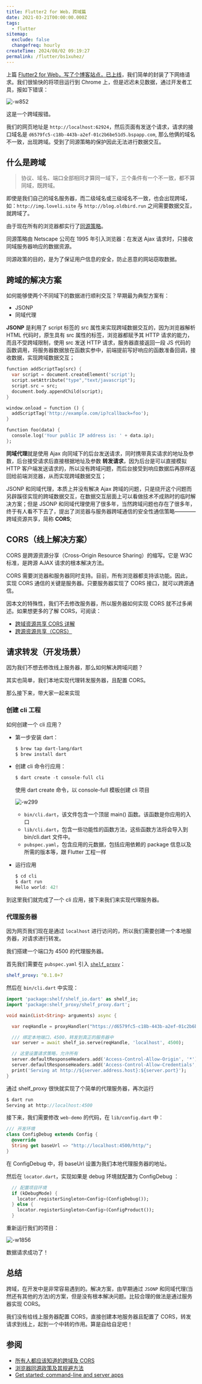 ```yaml
---
title: Flutter2 for Web，跨域篇
date: 2021-03-21T00:00:00.000Z
tags:
  - flutter
sitemap:
  exclude: false
  changefreq: hourly
createTime: 2024/08/02 09:19:27
permalink: /flutter/bs1xuhez/
---
```


上篇 [Flutter2 for Web，写了个博客站点，已上线](https://juejin.cn/post/6940962419355156494)，我们简单的封装了下网络请求。我们很愉快的将项目运行到 Chrome 上，但是迟迟未见数据，通过开发者工具，报如下错误：

![-w852](http://blog.oldbird.run/mweb/16161411424428.png)

这是一个跨域报错。

我们的网页地址是 `http://localhost:62924`，然后页面有发送个请求，请求的接口域名是
`d6579fc5-c18b-443b-a2ef-01c2b6be51d5.bspapp.com`, 那么他俩的域名不一致，出现跨域。受到了同源策略的保护因此无法进行数据交互。

## 什么是跨域

> 协议、域名、端口全部相同才算同一域下，三个条件有一个不一致，都不算同域，既跨域。

即使是我们自己的域名服务器，而二级域名或三级域名不一致，也会出现跨域，如：`http://img.loveli.site` 与 `http://blog.oldbird.run` 之间需要数据交互，就跨域了。

由于现在所有的浏览器都实行了[同源策略](https://en.wikipedia.org/wiki/Same-origin_policy)。

同源策略由 Netscape 公司在 1995 年引入浏览器：在发送 Ajax 请求时，只接收同域服务器响应的数据资源。

同源政策的目的，是为了保证用户信息的安全，防止恶意的网站窃取数据。

## 跨域的解决方案

如何能够使两个不同域下的数据进行顺利交互？早期最为典型方案有：

- JSONP
- 同域代理

**JSONP** 是利用了 script 标签的 src 属性来实现跨域数据交互的，因为浏览器解析 HTML 代码时，原生具有 src 属性的标签，浏览器都赋予其 HTTP 请求的能力，而且不受跨域限制，使用 src 发送 HTTP 请求，服务器直接返回一段 JS 代码的函数调用，将服务器数据放在函数实参中，前端提前写好响应的函数准备回调，接收数据，实现跨域数据交互；

```dart
function addScriptTag(src) {
  var script = document.createElement('script');
  script.setAttribute("type","text/javascript");
  script.src = src;
  document.body.appendChild(script);
}

window.onload = function () {
  addScriptTag('http://example.com/ip?callback=foo');
}

function foo(data) {
  console.log('Your public IP address is: ' + data.ip);
};
```

**同域代理**就是使用 Ajax 向同域下的后台发送请求，同时携带真实请求的地址及参数，后台接受请求后直接根据地址及参数 **转发请求**，因为后台是可以直接模拟 HTTP 客户端发送请求的，所以没有跨域问题，而后台接受到响应数据后再原样返回给前端浏览器，从而实现跨域数据交互；

JSONP 和同域代理，本质上并没有解决 Ajax 跨域的问题，只是绕开这个问题而另辟蹊径实现的跨域数据交互，在数据交互层面上可以看做技术不成熟时的临时解决方案；但是 JSONP 和同域代理使用了很多年，当然跨域问题也存在了很多年，终于有人看不下去了，提出了浏览器与服务器跨域通信的安全性通信策略————跨域资源共享，简称 **CORS**;

## CORS（线上解决方案）

CORS 是跨源资源分享（Cross-Origin Resource Sharing）的缩写。它是 W3C 标准，是跨源 AJAX 请求的根本解决方法。

CORS 需要浏览器和服务器同时支持。目前，所有浏览器都支持该功能。因此，实现 CORS 通信的关键是服务器。只要服务器实现了 CORS 接口，就可以跨源通信。

因本文的特殊性，我们不去修改服务器，所以服务器如何实现 CORS 就不过多阐述。如果想更多的了解 CORS，可阅读：

- [跨域资源共享 CORS 详解](http://www.ruanyifeng.com/blog/2016/04/cors.html)
- [跨源资源共享（CORS）](https://developer.mozilla.org/zh-CN/docs/Web/HTTP/CORS)

## 请求转发（开发场景）

因为我们不想去修改线上服务器，那么如何解决跨域问题？

其实也简单，我们本地实现代理转发服务器，且配置 CORS。

那么接下来，带大家一起来实现

### 创建 cli 工程

如何创建一个 cli 应用？

- 第一步安装 dart：

  ```sh
  $ brew tap dart-lang/dart
  $ brew install dart
  ```

- 创建 cli 命令行应用：

  ```dart
  $ dart create -t console-full cli
  ```

  使用 dart create 命令，以 console-full 模板创建 cli 项目

  ![-w299](http://blog.oldbird.run/mweb/16162289250798.png)

  - `bin/cli.dart`，该文件包含一个顶层 main() 函数。该函数是你应用的入口
  - `lib/cli.dart`，包含一些功能性的函数方法，这些函数方法将会导入到 bin/cli.dart 文件中。
  - `pubspec.yaml`，包含应用的元数据，包括应用依赖的 package 信息以及所需的版本等，跟 Flutter 工程一样

- 运行应用
  ```dart
  $ cd cli
  $ dart run
  Hello world: 42!
  ```

到这里我们就完成了一个 cli 应用，接下来我们来实现代理服务器。

### 代理服务器

因为网页我们现在是通过 `localhost` 进行访问的，所以我们需要创建一个本地服务器，对请求进行转发。

我们搭建一个端口为 4500 的代理服务器。

首先我们需要在 `pubspec.yaml` 引入 [`shelf_proxy`](https://pub.dev/packages/shelf_proxy)：

```yaml
shelf_proxy: ^0.1.0+7
```

然后在 `bin/cli.dart` 中实现：

```dart
import 'package:shelf/shelf_io.dart' as shelf_io;
import 'package:shelf_proxy/shelf_proxy.dart';

void main(List<String> arguments) async {

  var reqHandle = proxyHandler("https://d6579fc5-c18b-443b-a2ef-01c2b6be51d5.bspapp.com");

  /// 绑定本地端口，4500，转发到真正的服务器中
  var server = await shelf_io.serve(reqHandle, 'localhost', 4500);

  // 这里设置请求策略，允许所有
  server.defaultResponseHeaders.add('Access-Control-Allow-Origin', '*');
  server.defaultResponseHeaders.add('Access-Control-Allow-Credentials', true);
  print('Serving at http://${server.address.host}:${server.port}');
}
```

通过 shelf_proxy 很快就实现了个简单的代理服务器，再次运行

```dart
$ dart run
Serving at http://localhost:4500
```

接下来，我们需要修改 `web-demo` 的代码，在 `lib/config.dart` 中：

```dart
/// 开发环境
class ConfigDebug extends Config {
  @override
  String get baseUrl => "http://localhost:4500/http/";
}
```

在 ConfigDebug 中，将 baseUrl 设置为我们本地代理服务器的地址。

然后在 `locator.dart`，实现如果是 debug 环境就配置为 ConfigDebug ：

```dart
  // 配置项目环境
  if (kDebugMode) {
    locator.registerSingleton<Config>(ConfigDebug());
  } else {
    locator.registerSingleton<Config>(ConfigProduct());
  }
```

重新运行我们的项目：

![-w1856](http://blog.oldbird.run/mweb/16162322038723.png)

数据请求成功了！

## 总结

跨域，在开发中是非常容易遇到的。解决方案，由早期通过 `JSONP` 和同域代理(当然还有其他的方法)的方案，但是没有根本解决问题。比较合理的做法是通过服务器实现 CORS。

我们没有给线上服务器配置 CORS，直接创建本地服务器且配置了 CORS，转发请求到线上，起到一个中转的作用。算是自给自足吧！

## 参阅

- [所有人都应该知道的跨域及 CORS](https://zhuanlan.zhihu.com/p/53996160)
- [浏览器同源政策及其规避方法](http://www.ruanyifeng.com/blog/2016/04/same-origin-policy.html)
- [Get started: command-line and server apps](https://dart.dev/tutorials/server/get-started)
